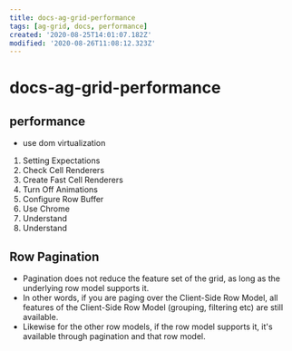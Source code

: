 ```yaml
---
title: docs-ag-grid-performance
tags: [ag-grid, docs, performance]
created: '2020-08-25T14:01:07.182Z'
modified: '2020-08-26T11:08:12.323Z'
---
```


# docs-ag-grid-performance

## performance

- use dom virtualization
1. Setting Expectations
2. Check Cell Renderers
3. Create Fast Cell Renderers
4. Turn Off Animations
5. Configure Row Buffer
6. Use Chrome
7. Understand
8. Understand

## Row Pagination

- Pagination does not reduce the feature set of the grid, as long as the underlying row model supports it. 
- In other words, if you are paging over the Client-Side Row Model, all features of the Client-Side Row Model (grouping, filtering etc) are still available. 
- Likewise for the other row models, if the row model supports it, it's available through pagination and that row model.
